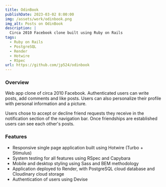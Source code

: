 ```yaml
---
title: OdinBook
publishDate: 2023-03-02 8:00:00
img: /assets/work/odinbook.png
img_alt: Posts on OdinBook
description: |
  Circa 2010 Facebook clone built using Ruby on Rails
tags:
  - Ruby on Rails
  - PostgreSQL
  - Render
  - Hotwire
  - RSpec
url: https://github.com/jp524/odinbook
---
```


### Overview

Web app clone of circa 2010 Facebook. Authenticated users can write posts, add comments and like posts. Users can also personalize their profile with personal information and a picture.

Users chose to accept or decline friend requests they receive in the notification section of the navigation bar. Once friendships are established users can see each other's posts.

### Features

- Responsive single page application built using Hotwire (Turbo + Stimulus)
- System testing for all features using RSpec and Capybara
- Mobile and desktop styling using Sass and BEM methodology
- Application deployed to Render, with PostgreSQL cloud database and Cloudinary cloud storage
- Authentication of users using Devise
